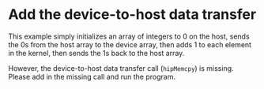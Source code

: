 # Add the device-to-host data transfer

This example simply initializes an array of integers to 0 on the host, sends the 0s from the host array to the device array, then adds 1 to each element in the kernel, then sends the 1s back to the host array.

However, the device-to-host data transfer call (`hipMemcpy`) is missing. Please add in the missing call and run the program.
